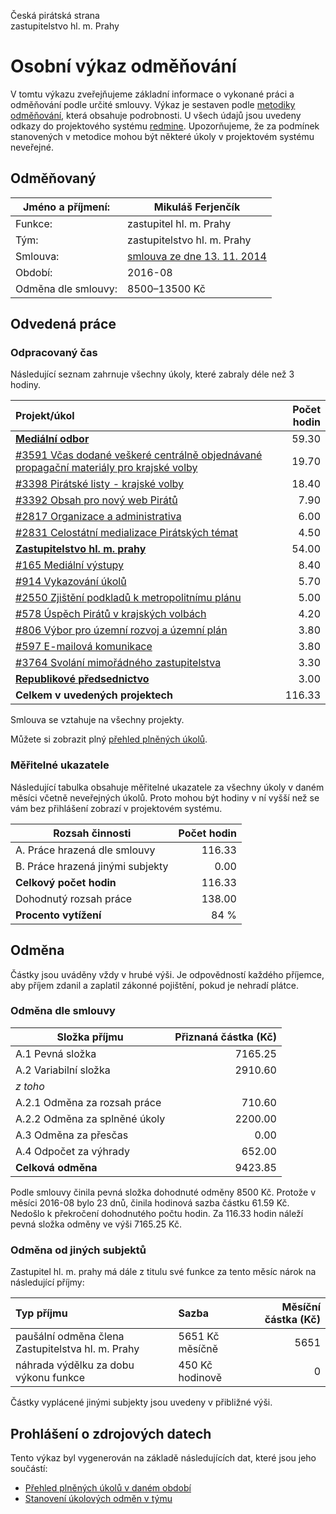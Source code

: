 Česká pirátská strana  
zastupitelstvo hl. m. Prahy

Osobní výkaz odměňování
=======================

V tomtu výkazu zveřejňujeme základní informace o vykonané práci a odměňování
podle určité smlouvy. Výkaz je sestaven podle [metodiky odměňování][metodika],
která obsahuje podrobnosti. U všech údajů jsou uvedeny odkazy do projektového
systému [redmine](https://redmine.pirati.cz). Upozorňujeme, že za podmínek
stanovených v metodice mohou být některé úkoly v projektovém systému neveřejné.

Odměňovaný
----------

Jméno a příjmení:        | Mikuláš Ferjenčík
-----------------------  | --------------------
Funkce:                  | zastupitel hl. m. Prahy
Tým:                     | zastupitelstvo hl. m. Prahy
Smlouva:                 | [smlouva ze dne 13. 11. 2014][smlouva]
Období:                  | 2016-08
Odměna dle smlouvy:      | 8500–13500 Kč

Odvedená práce
--------------

### Odpracovaný čas

Následující seznam zahrnuje všechny úkoly, které zabraly déle než 3 hodiny.

| Projekt/úkol                                                                                    |   Počet hodin |
|:------------------------------------------------------------------------------------------------|--------------:|
| **[Mediální odbor][p65]**                                                                       |         59.30 |
| [#3591 Včas dodané veškeré centrálně objednávané propagační materiály pro krajské volby][t3591] |         19.70 |
| [#3398 Pirátské listy - krajské volby][t3398]                                                   |         18.40 |
| [#3392 Obsah pro nový web Pirátů][t3392]                                                        |          7.90 |
| [#2817 Organizace a administrativa][t2817]                                                      |          6.00 |
| [#2831 Celostátní medializace Pirátských témat][t2831]                                          |          4.50 |
| **[Zastupitelstvo hl. m. prahy][p15]**                                                          |         54.00 |
| [#165 Mediální výstupy][t165]                                                                   |          8.40 |
| [#914 Vykazování úkolů][t914]                                                                   |          5.70 |
| [#2550 Zjištění podkladů k metropolitnímu plánu][t2550]                                         |          5.00 |
| [#578 Úspěch Pirátů v krajských volbách][t578]                                                  |          4.20 |
| [#806 Výbor pro územní rozvoj a územní plán][t806]                                              |          3.80 |
| [#597 E-mailová komunikace][t597]                                                               |          3.80 |
| [#3764 Svolání mimořádného zastupitelstva][t3764]                                               |          3.30 |
| **[Republikové předsednictvo][p28]**                                                            |          3.00 |
| **Celkem v uvedených projektech**                                                               |        116.33 |

Smlouva se vztahuje na všechny projekty. 

Můžete si zobrazit plný [přehled plněných úkolů][tasklist].

### Měřitelné ukazatele

Následující tabulka obsahuje měřitelné ukazatele za všechny úkoly v daném měsíci
včetně neveřejných úkolů. Proto mohou být hodiny v ní vyšší než se vám bez
přihlášení zobrazí v projektovém systému.

Rozsah činnosti                        | Počet hodin
--------------                         | ----------:
A. Práce hrazená dle smlouvy           | 116.33
B. Práce hrazená jinými subjekty       |   0.00
**Celkový počet hodin**                | 116.33
Dohodnutý rozsah práce                 | 138.00
**Procento vytížení**                  |   84 %

Odměna
------

Částky jsou uváděny vždy v hrubé výši. Je odpovědností každého příjemce, aby
příjem zdanil a zaplatil zákonné pojištění, pokud je nehradí plátce.

### Odměna dle smlouvy

Složka příjmu                 | Přiznaná částka (Kč)
-----------------             | --------------------:
A.1 Pevná složka              |  7165.25
A.2 Variabilní složka         |  2910.60
*z toho*                      |
A.2.1 Odměna za rozsah práce  |   710.60
A.2.2 Odměna za splněné úkoly |  2200.00
A.3 Odměna za přesčas         |     0.00
A.4 Odpočet za výhrady        |   652.00
**Celková odměna**            |  9423.85

Podle smlouvy činila pevná složka dohodnuté odměny 8500 Kč. Protože v měsíci 2016-08 bylo 23 dnů, činila hodinová sazba částku 61.59 Kč. Nedošlo k překročení dohodnutého počtu hodin. Za 116.33 hodin náleží pevná složka odměny ve výši 7165.25 Kč. 

### Odměna od jiných subjektů

Zastupitel hl. m. prahy má dále z titulu své funkce za tento měsíc nárok na následující příjmy:

| Typ příjmu                                        | Sazba           |   Měsíční částka (Kč) |
|:--------------------------------------------------|:----------------|----------------------:|
| paušální odměna člena Zastupitelstva hl. m. Prahy | 5651 Kč měsíčně |                  5651 |
| náhrada výdělku za dobu výkonu funkce             | 450 Kč hodinově |                     0 |

Částky vyplácené jinými subjekty jsou uvedeny v přibližné výši.


Prohlášení o zdrojových datech
------------------------------

Tento výkaz byl vygenerován na základě následujících dat, které jsou jeho součástí:

* [Přehled plněných úkolů v daném období](user_report.csv)
* [Stanovení úkolových odměn v týmu](../task_rewards.csv)

[metodika]: https://redmine.pirati.cz/projects/praha/wiki/Odm%C4%9B%C5%88ov%C3%A1n%C3%AD_zastupitel%C5%AF


[p65]: https://redmine.pirati.cz/time_entries.csv?c[]=project&c[]=user&c[]=activity&c[]=issue&c[]=hours&c[]=cf_16&c[]=spent_on&f[]=spent_on&f[]=user_id&f[]=&op[spent_on]=><&op[user_id]==&utf8=%E2%9C%93&v[spent_on][]=2016-08-01&v[spent_on][]=2016-08-31&v[user_id][]=1&v[user_id][]=7&f[]=project_id&op[project_id]==&v[project_id][]=65

[t3591]: https://redmine.pirati.cz/issues/3591/time_entries?c[]=project&c[]=user&c[]=activity&c[]=issue&c[]=hours&c[]=cf_16&c[]=spent_on&f[]=spent_on&f[]=user_id&f[]=&op[spent_on]=><&op[user_id]==&utf8=%E2%9C%93&v[spent_on][]=2016-08-01&v[spent_on][]=2016-08-31&v[user_id][]=1&v[user_id][]=7

[t3398]: https://redmine.pirati.cz/issues/3398/time_entries?c[]=project&c[]=user&c[]=activity&c[]=issue&c[]=hours&c[]=cf_16&c[]=spent_on&f[]=spent_on&f[]=user_id&f[]=&op[spent_on]=><&op[user_id]==&utf8=%E2%9C%93&v[spent_on][]=2016-08-01&v[spent_on][]=2016-08-31&v[user_id][]=1&v[user_id][]=7

[t3392]: https://redmine.pirati.cz/issues/3392/time_entries?c[]=project&c[]=user&c[]=activity&c[]=issue&c[]=hours&c[]=cf_16&c[]=spent_on&f[]=spent_on&f[]=user_id&f[]=&op[spent_on]=><&op[user_id]==&utf8=%E2%9C%93&v[spent_on][]=2016-08-01&v[spent_on][]=2016-08-31&v[user_id][]=1&v[user_id][]=7

[t2817]: https://redmine.pirati.cz/issues/2817/time_entries?c[]=project&c[]=user&c[]=activity&c[]=issue&c[]=hours&c[]=cf_16&c[]=spent_on&f[]=spent_on&f[]=user_id&f[]=&op[spent_on]=><&op[user_id]==&utf8=%E2%9C%93&v[spent_on][]=2016-08-01&v[spent_on][]=2016-08-31&v[user_id][]=1&v[user_id][]=7

[t2831]: https://redmine.pirati.cz/issues/2831/time_entries?c[]=project&c[]=user&c[]=activity&c[]=issue&c[]=hours&c[]=cf_16&c[]=spent_on&f[]=spent_on&f[]=user_id&f[]=&op[spent_on]=><&op[user_id]==&utf8=%E2%9C%93&v[spent_on][]=2016-08-01&v[spent_on][]=2016-08-31&v[user_id][]=1&v[user_id][]=7

[p15]: https://redmine.pirati.cz/time_entries.csv?c[]=project&c[]=user&c[]=activity&c[]=issue&c[]=hours&c[]=cf_16&c[]=spent_on&f[]=spent_on&f[]=user_id&f[]=&op[spent_on]=><&op[user_id]==&utf8=%E2%9C%93&v[spent_on][]=2016-08-01&v[spent_on][]=2016-08-31&v[user_id][]=1&v[user_id][]=7&f[]=project_id&op[project_id]==&v[project_id][]=15

[t165]: https://redmine.pirati.cz/issues/165/time_entries?c[]=project&c[]=user&c[]=activity&c[]=issue&c[]=hours&c[]=cf_16&c[]=spent_on&f[]=spent_on&f[]=user_id&f[]=&op[spent_on]=><&op[user_id]==&utf8=%E2%9C%93&v[spent_on][]=2016-08-01&v[spent_on][]=2016-08-31&v[user_id][]=1&v[user_id][]=7

[t914]: https://redmine.pirati.cz/issues/914/time_entries?c[]=project&c[]=user&c[]=activity&c[]=issue&c[]=hours&c[]=cf_16&c[]=spent_on&f[]=spent_on&f[]=user_id&f[]=&op[spent_on]=><&op[user_id]==&utf8=%E2%9C%93&v[spent_on][]=2016-08-01&v[spent_on][]=2016-08-31&v[user_id][]=1&v[user_id][]=7

[t2550]: https://redmine.pirati.cz/issues/2550/time_entries?c[]=project&c[]=user&c[]=activity&c[]=issue&c[]=hours&c[]=cf_16&c[]=spent_on&f[]=spent_on&f[]=user_id&f[]=&op[spent_on]=><&op[user_id]==&utf8=%E2%9C%93&v[spent_on][]=2016-08-01&v[spent_on][]=2016-08-31&v[user_id][]=1&v[user_id][]=7

[t578]: https://redmine.pirati.cz/issues/578/time_entries?c[]=project&c[]=user&c[]=activity&c[]=issue&c[]=hours&c[]=cf_16&c[]=spent_on&f[]=spent_on&f[]=user_id&f[]=&op[spent_on]=><&op[user_id]==&utf8=%E2%9C%93&v[spent_on][]=2016-08-01&v[spent_on][]=2016-08-31&v[user_id][]=1&v[user_id][]=7

[t806]: https://redmine.pirati.cz/issues/806/time_entries?c[]=project&c[]=user&c[]=activity&c[]=issue&c[]=hours&c[]=cf_16&c[]=spent_on&f[]=spent_on&f[]=user_id&f[]=&op[spent_on]=><&op[user_id]==&utf8=%E2%9C%93&v[spent_on][]=2016-08-01&v[spent_on][]=2016-08-31&v[user_id][]=1&v[user_id][]=7

[t597]: https://redmine.pirati.cz/issues/597/time_entries?c[]=project&c[]=user&c[]=activity&c[]=issue&c[]=hours&c[]=cf_16&c[]=spent_on&f[]=spent_on&f[]=user_id&f[]=&op[spent_on]=><&op[user_id]==&utf8=%E2%9C%93&v[spent_on][]=2016-08-01&v[spent_on][]=2016-08-31&v[user_id][]=1&v[user_id][]=7

[t3764]: https://redmine.pirati.cz/issues/3764/time_entries?c[]=project&c[]=user&c[]=activity&c[]=issue&c[]=hours&c[]=cf_16&c[]=spent_on&f[]=spent_on&f[]=user_id&f[]=&op[spent_on]=><&op[user_id]==&utf8=%E2%9C%93&v[spent_on][]=2016-08-01&v[spent_on][]=2016-08-31&v[user_id][]=1&v[user_id][]=7

[p28]: https://redmine.pirati.cz/time_entries.csv?c[]=project&c[]=user&c[]=activity&c[]=issue&c[]=hours&c[]=cf_16&c[]=spent_on&f[]=spent_on&f[]=user_id&f[]=&op[spent_on]=><&op[user_id]==&utf8=%E2%9C%93&v[spent_on][]=2016-08-01&v[spent_on][]=2016-08-31&v[user_id][]=1&v[user_id][]=7&f[]=project_id&op[project_id]==&v[project_id][]=28



[tasklist]: https://redmine.pirati.cz/time_entries?c[]=project&c[]=user&c[]=activity&c[]=issue&c[]=hours&c[]=cf_16&c[]=spent_on&f[]=spent_on&f[]=user_id&f[]=&op[spent_on]=><&op[user_id]==&utf8=%E2%9C%93&v[spent_on][]=2016-08-01&v[spent_on][]=2016-08-31&v[user_id][]=17

[smlouva]: https://smlouvy.pirati.cz/smlouvy/2014/11/13/mikulas-ferjencik/
